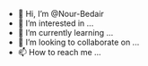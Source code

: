 - 👋 Hi, I’m @Nour-Bedair
- 👀 I’m interested in ...
- 🌱 I’m currently learning ...
- 💞️ I’m looking to collaborate on ...
- 📫 How to reach me ...

<!---
Nour-Bedair/Nour-Bedair is a ✨ special ✨ repository because its `README.md` (this file) appears on your GitHub profile.
You can click the Preview link to take a look at your changes.
--->
